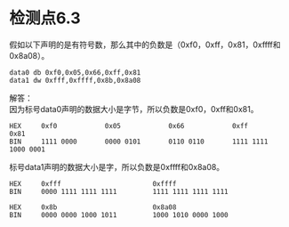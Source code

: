 # 检测点6.3
假如以下声明的是有符号数，那么其中的负数是（0xf0，0xff，0x81，0xffff和0x8a08）。  
```
data0 db 0xf0,0x05,0x66,0xff,0x81
data1 dw 0xfff,0xffff,0x8b,0x8a08
```
解答：  
因为标号data0声明的数据大小是字节，所以负数是0xf0，0xff和0x81。  
```
HEX     0xf0            0x05            0x66            0xff            0x81
BIN     1111 0000       0000 0101       0110 0110       1111 1111       1000 0001
```  
标号data1声明的数据大小是字，所以负数是0xffff和0x8a08。
```
HEX     0xfff                       0xffff
BIN     0000 1111 1111 1111         1111 1111 1111 1111

HEX     0x8b                        0x8a08
BIN     0000 0000 1000 1011         1000 1010 0000 1000
```
